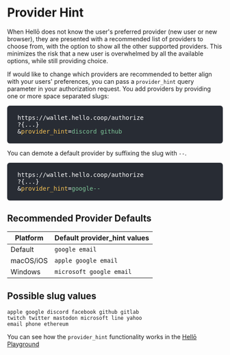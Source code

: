 # Provider Hint

When Hellō does not know the user's preferred provider (new user or new browser), they are presented with a recommended list of providers to choose from, with the option to show all the other supported providers. This minimizes the risk that a new user is overwhelmed by all the available options, while still providing choice.

If would like to change which providers are recommended to better align with your users' preferences, you can pass a `provider_hint` query parameter in your authorization request.  You add providers by providing one or more space separated slugs: 

<p style="background: #282c34; color: white; word-break: break-all; border-radius: 6px; padding:  1.25rem 1.5rem; font-weight: 500; font-family: Consolas, Monaco, 'Andale Mono', 'Ubuntu Mono', monospace;">
  https://wallet.hello.coop/authorize<br>
  ?{...}<br>
  &<span style="color: #f8c555;">provider_hint</span>=<span style="color: #7ec699;">discord github</span>
</p>

You can demote a default provider by suffixing the slug with `--`.

<p style="background: #282c34; color: white; word-break: break-all; border-radius: 6px; padding:  1.25rem 1.5rem; font-weight: 500; font-family: Consolas, Monaco, 'Andale Mono', 'Ubuntu Mono', monospace;">
  https://wallet.hello.coop/authorize<br>
  ?{...}<br>
  &<span style="color: #f8c555;">provider_hint</span>=<span style="color: #7ec699;">google--</span>
</p>

## Recommended Provider Defaults 

| Platform      | Default provider_hint values |
| ----------- | ----------- |
| Default      | `google email`       |
| macOS/iOS   | `apple google email`        |
| Windows   | `microsoft google email`        |

## Possible slug values

`apple google discord facebook github gitlab`<br/>
` twitch twitter mastodon microsoft line yahoo `<br/>
`email phone ethereum`

You can see how the `provider_hint` functionality works in the <a href="https://playground.hello.dev" target="_blank">Hellō Playground</a>
